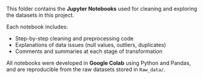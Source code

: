 This folder contains the **Jupyter Notebooks** used for cleaning and exploring the datasets in this project.

Each notebook includes:
- Step-by-step cleaning and preprocessing code
- Explanations of data issues (null values, outliers, duplicates)
- Comments and summaries at each stage of transformation

All notebooks were developed in **Google Colab** using Python and Pandas, and are reproducible from the raw datasets stored in `Raw_data/`.
